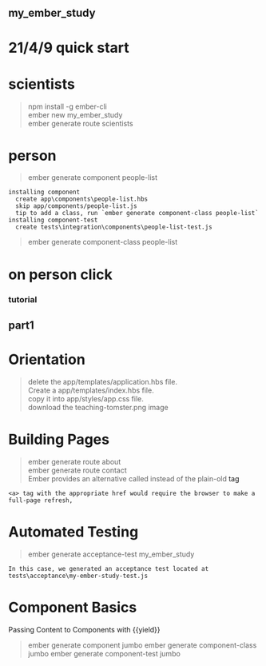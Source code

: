 ## my_ember_study
# 21/4/9 quick start
# scientists
> npm install -g ember-cli  
> ember new my_ember_study  
> ember generate route scientists  

# person
> ember generate component people-list
```shell
installing component
  create app\components\people-list.hbs
  skip app/components/people-list.js
  tip to add a class, run `ember generate component-class people-list`
installing component-test
  create tests\integration\components\people-list-test.js
```
> ember generate component-class people-list

# on person click

### tutorial
## part1 
# Orientation
> delete the app/templates/application.hbs file.  
> Create a app/templates/index.hbs file.  
> copy it into app/styles/app.css file.  
> download the teaching-tomster.png image  

# Building Pages
> ember generate route about  
> ember generate route contact  
> Ember provides an alternative called <LinkTo> instead of the plain-old <a> tag
```
<a> tag with the appropriate href would require the browser to make a full-page refresh,
```

# Automated Testing
>ember generate acceptance-test my_ember_study
```
In this case, we generated an acceptance test located at tests\acceptance\my-ember-study-test.js
```

# Component Basics
Passing Content to Components with {{yield}}
> ember generate component jumbo
> ember generate component-class jumbo
> ember generate component-test jumbo


